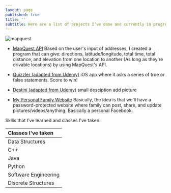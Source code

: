 ```yaml
---
layout: page
published: true
title: ''
subtitle: Here are a list of projects I’ve done and currently in progress!
---
```

![mapquest](https://searchengineland.com/figz/wp-content/seloads/2014/01/mapquest-featured.jpg)
- [MapQuest API](http://google.com/) 
  Based on the user's input of addresses, I created a program that can give: directions, latitude/longitude, total time, total distance, and elevation from one location to another (As long as they're drivable locations) by using MapQuest's API. 

- [Quizzler (adapted from Udemy)](http://google.com/) 
  iOS app where it asks a series of true or false statements. Score to win! 
  
  
- [Destini (adapted from Udemy)](http://google.com/)
  small desciption
  add picture


- [My Personal Family Website](google.com)
Basically, the idea is that we'll have a password-protected website where family can post, share, and update pictures/videos/anything. Basically a personal Facebook. 


Skills that I've learned and classes I've taken:

| Classes I've taken |
| :--- | 
| Data Structures | 
| C++ |
| Java | 
| Python | 
| Software Engineering | 
| Discrete Structures |
